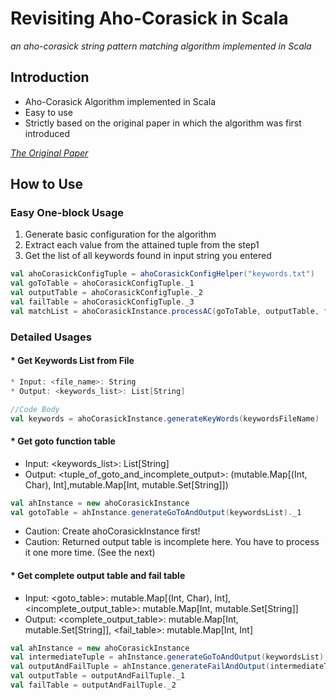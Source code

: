 # Revisiting Aho-Corasick in Scala
*an aho-corasick string pattern matching algorithm implemented in Scala*

## Introduction 
* Aho-Corasick Algorithm implemented in Scala
* Easy to use
* Strictly based on the original paper in which the algorithm was first introduced

*[The Original Paper <Efficient String Matching: An Aid to Bibliographic Search>](http://citeseerx.ist.psu.edu/viewdoc/download?doi=10.1.1.96.4671&rep=rep1&type=pdf)*

## How to Use

### Easy One-block Usage
1. Generate basic configuration for the algorithm
2. Extract each value from the attained tuple from the step1
3. Get the list of all keywords found in input string you entered 

```Scala
val ahoCorasickConfigTuple = ahoCorasickConfigHelper("keywords.txt")
val goToTable = ahoCorasickConfigTuple._1
val outputTable = ahoCorasickConfigTuple._2
val failTable = ahoCorasickConfigTuple._3
val matchList = ahoCorasickInstance.processAC(goToTable, outputTable, failTable, inputStr)
```

### Detailed Usages

#### * Get Keywords List from File

```Scala
* Input: <file_name>: String
* Output: <keywords_list>: List[String]

//Code Body
val keywords = ahoCorasickInstance.generateKeyWords(keywordsFileName)
```

#### * Get goto function table
* Input: <keywords_list>: List[String]
* Output: <tuple_of_goto_and_incomplete_output>: (mutable.Map[(Int, Char), Int],mutable.Map[Int, mutable.Set[String]])

```Scala
val ahInstance = new ahoCorasickInstance
val gotoTable = ahInstance.generateGoToAndOutput(keywordsList)._1
```

- Caution: Create ahoCorasickInstance first!
- Caution: Returned output table is incomplete here. You have to process it one more time. (See the next)

#### * Get complete output table and fail table
* Input: <goto_table>: mutable.Map[(Int, Char), Int], <incomplete_output_table>: mutable.Map[Int, mutable.Set[String]]
* Output: <complete_output_table>: mutable.Map[Int, mutable.Set[String]], <fail_table>: mutable.Map[Int, Int]

```Scala
val ahInstance = new ahoCorasickInstance
val intermediateTuple = ahInstance.generateGoToAndOutput(keywordsList)
val outputAndFailTuple = ahInstance.generateFailAndOutput(intermediateTuple._1, intermediateTuple._2)
val outputTable = outputAndFailTuple._1
val failTable = outputAndFailTuple._2
```
